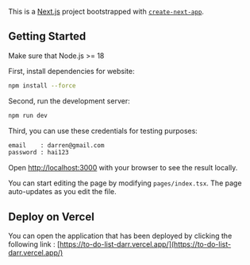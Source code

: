 This is a [Next.js](https://nextjs.org/) project bootstrapped with [`create-next-app`](https://github.com/vercel/next.js/tree/canary/packages/create-next-app).

## Getting Started

Make sure that Node.js >= 18

First, install dependencies for website:

```bash
npm install --force
```

Second, run the development server:

```bash
npm run dev
```

Third, you can use these credentials for testing purposes:

```bash
email    : darren@gmail.com
password : hai123
```

Open [http://localhost:3000](http://localhost:3000) with your browser to see the result locally.

You can start editing the page by modifying `pages/index.tsx`. The page auto-updates as you edit the file.

## Deploy on Vercel

You can open the application that has been deployed by clicking the following link : 
[https://to-do-list-darr.vercel.app/](https://to-do-list-darr.vercel.app/)

